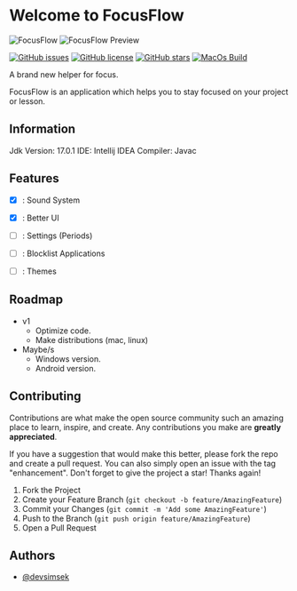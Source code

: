 # Welcome to FocusFlow

![FocusFlow](https://user-images.githubusercontent.com/75851971/170650898-534d1ee1-d12d-4ba8-80ca-ed35c029ee57.png)
![FocusFlow Preview](https://user-images.githubusercontent.com/75851971/170650971-2b6d23fa-7639-4447-8dff-0132a52affc8.png)

[![GitHub issues](https://img.shields.io/github/issues/devsimsek/FocusFlow)](https://github.com/devsimsek/FocusFlow/issues)
[![GitHub license](https://img.shields.io/github/license/devsimsek/FocusFlow)](https://github.com/devsimsek/FocusFlow)
[![GitHub stars](https://img.shields.io/github/stars/devsimsek/FocusFlow)](https://github.com/devsimsek/FocusFlow/stargazers)
[![MacOs Build](https://github.com/devsimsek/FocusFlow/actions/workflows/gradle.yml/badge.svg)](https://github.com/devsimsek/FocusFlow/actions/workflows/gradle.yml)

A brand new helper for focus.

FocusFlow is an application which helps you to stay focused on your project or lesson.

## Information

Jdk Version: 17.0.1
IDE: Intellij IDEA
Compiler: Javac

## Features

- [x] : Sound System

- [x] : Better UI

- [ ] : Settings (Periods)

- [ ] : Blocklist Applications

- [ ] : Themes

## Roadmap

- v1
    - Optimize code.
    - Make distributions (mac, linux)
- Maybe/s
    - Windows version.
    - Android version.

## Contributing

Contributions are what make the open source community such an amazing place to learn, inspire, and create. Any
contributions you make are **greatly appreciated**.

If you have a suggestion that would make this better, please fork the repo and create a pull request. You can also
simply open an issue with the tag "enhancement".
Don't forget to give the project a star! Thanks again!

1. Fork the Project
2. Create your Feature Branch (`git checkout -b feature/AmazingFeature`)
3. Commit your Changes (`git commit -m 'Add some AmazingFeature'`)
4. Push to the Branch (`git push origin feature/AmazingFeature`)
5. Open a Pull Request

## Authors

- [@devsimsek](https://www.github.com/devsimsek)
